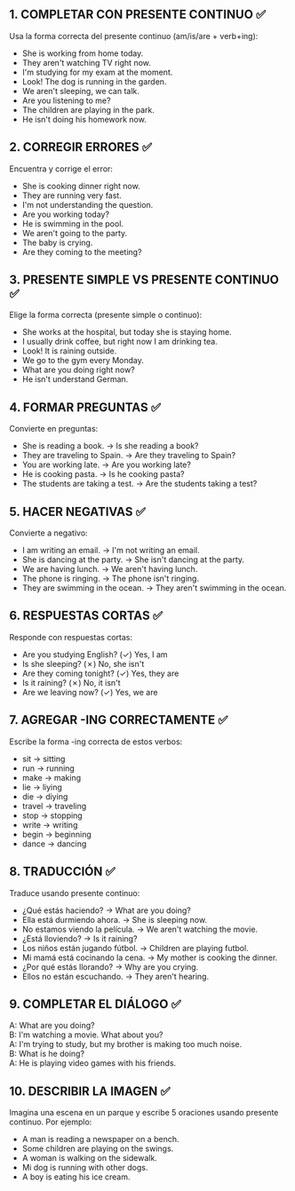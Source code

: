 ## 1. COMPLETAR CON PRESENTE CONTINUO ✅
Usa la forma correcta del presente continuo (am/is/are + verb+ing):

- She is working from home today.
- They aren't watching TV right now.
- I'm studying for my exam at the moment.
- Look! The dog is running in the garden.
- We aren't sleeping, we can talk.
- Are you listening to me?
- The children are playing in the park.
- He isn't doing his homework now.

## 2. CORREGIR ERRORES ✅
Encuentra y corrige el error:

- She is cooking dinner right now.
- They are running very fast.
- I'm not understanding the question.
- Are you working today?
- He is swimming in the pool.
- We aren't going to the party.
- The baby is crying.
- Are they coming to the meeting?

## 3. PRESENTE SIMPLE VS PRESENTE CONTINUO ✅
Elige la forma correcta (presente simple o continuo):

- She works at the hospital, but today she is staying home.
- I usually drink coffee, but right now I am drinking tea.
- Look! It is raining outside.
- We go to the gym every Monday.
- What are you doing right now?
- He isn't understand German.

## 4. FORMAR PREGUNTAS ✅
Convierte en preguntas:

- She is reading a book. → Is she reading a book?
- They are traveling to Spain. → Are they traveling to Spain?
- You are working late. → Are you working late?
- He is cooking pasta. → Is he cooking pasta?
- The students are taking a test. → Are the students taking a test?

## 5. HACER NEGATIVAS ✅
Convierte a negativo:

- I am writing an email. → I'm not writing an email.
- She is dancing at the party. → She isn't dancing at the party.
- We are having lunch. → We aren't having lunch.
- The phone is ringing. → The phone isn't ringing.
- They are swimming in the ocean. → They aren't swimming in the ocean.

## 6. RESPUESTAS CORTAS ✅
Responde con respuestas cortas:

- Are you studying English? (✓) Yes, I am
- Is she sleeping? (✗) No, she isn't
- Are they coming tonight? (✓) Yes, they are
- Is it raining? (✗) No, it isn't
- Are we leaving now? (✓) Yes, we are

## 7. AGREGAR -ING CORRECTAMENTE ✅
Escribe la forma -ing correcta de estos verbos:

- sit → sitting
- run → running
- make → making
- lie → liying
- die → diying
- travel → traveling
- stop → stopping
- write → writing
- begin → beginning
- dance → dancing

## 8. TRADUCCIÓN ✅
Traduce usando presente continuo:

- ¿Qué estás haciendo? → What are you doing?
- Ella está durmiendo ahora. → She is sleeping now.
- No estamos viendo la película. → We aren't watching the movie.
- ¿Está lloviendo? → Is it raining?
- Los niños están jugando fútbol. → Children are playing futbol.
- Mi mamá está cocinando la cena. → My mother is cooking the dinner.
- ¿Por qué estás llorando? → Why are you crying.
- Ellos no están escuchando. → They aren't hearing.

## 9. COMPLETAR EL DIÁLOGO ✅

A: What are you doing?  
B: I'm watching a movie. What about you?  
A: I'm trying to study, but my brother is making too much noise.  
B: What is he doing?  
A: He is playing video games with his friends.

## 10. DESCRIBIR LA IMAGEN ✅
Imagina una escena en un parque y escribe 5 oraciones usando presente continuo. Por ejemplo:

-  A man is reading a newspaper on a bench.
-  Some children are playing on the swings.  
-  A woman is walking on the sidewalk.
-  Mi dog is running with other dogs.
-  A boy is eating his ice cream.
